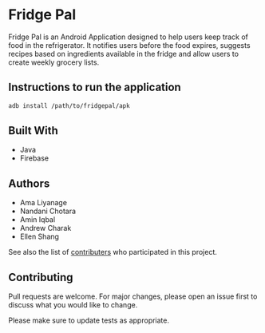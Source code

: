 # Fridge Pal

Fridge Pal is an Android Application designed to help users keep track of food in the refrigerator. It notifies users before the food expires, suggests recipes based on ingredients available in the fridge and allow users to create weekly grocery lists.

## Instructions to run the application


```bash
adb install /path/to/fridgepal/apk
```
## Built With
* Java
* Firebase

## Authors
* Ama Liyanage
* Nandani Chotara
* Amin Iqbal
* Andrew Charak
* Ellen Shang

See also the list of [contributers](https://github.com/fridge-pal/fridge-pal-android/graphs/contributors) who participated in this project.

## Contributing
Pull requests are welcome. For major changes, please open an issue first to discuss what you would like to change.

Please make sure to update tests as appropriate.
